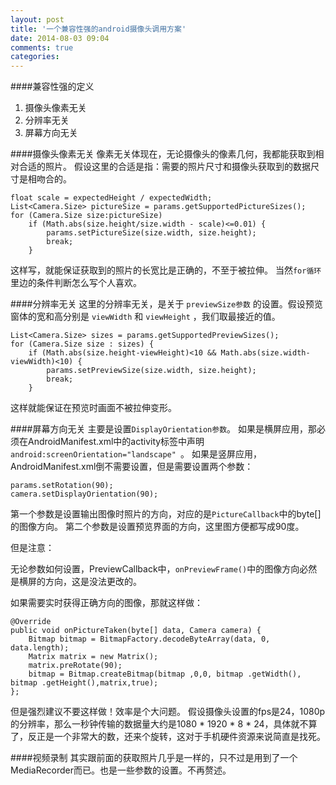 ```yaml
---
layout: post
title: '一个兼容性强的android摄像头调用方案'
date: 2014-08-03 09:04
comments: true
categories: 
---
```

####兼容性强的定义
1. 摄像头像素无关
2. 分辨率无关
3. 屏幕方向无关

<!--more-->


####摄像头像素无关
像素无关体现在，无论摄像头的像素几何，我都能获取到相对合适的照片。
假设这里的合适是指：需要的照片尺寸和摄像头获取到的数据尺寸是相吻合的。

```
float scale = expectedHeight / expectedWidth;
List<Camera.Size> pictureSize = params.getSupportedPictureSizes();
for (Camera.Size size:pictureSize)
	if (Math.abs(size.height/size.width - scale)<=0.01) {	
   		params.setPictureSize(size.width, size.height);   		
		break;	
	}
```

这样写，就能保证获取到的照片的长宽比是正确的，不至于被拉伸。
当然` for循环 `里边的条件判断怎么写个人喜欢。

####分辨率无关
这里的分辨率无关，是关于 ` previewSize参数 ` 的设置。假设预览窗体的宽和高分别是 ` viewWidth ` 和 ` viewHeight ` ，我们取最接近的值。

```
List<Camera.Size> sizes = params.getSupportedPreviewSizes();
for (Camera.Size size : sizes) {
	if (Math.abs(size.height-viewHeight)<10 && Math.abs(size.width-viewWidth)<10) {
		params.setPreviewSize(size.width, size.height);
		break;
	}

```

这样就能保证在预览时画面不被拉伸变形。

####屏幕方向无关
主要是设置`DisplayOrientation参数`。
如果是横屏应用，那必须在AndroidManifest.xml中的activity标签中声明` android:screenOrientation="landscape"  `。
如果是竖屏应用，AndroidManifest.xml倒不需要设置，但是需要设置两个参数：

```
params.setRotation(90);
camera.setDisplayOrientation(90);
```
第一个参数是设置输出图像时照片的方向，对应的是`PictureCallback`中的byte[]的图像方向。
第二个参数是设置预览界面的方向，这里图方便都写成90度。

但是注意：

无论参数如何设置，PreviewCallback中，`onPreviewFrame()`中的图像方向必然是横屏的方向，这是没法更改的。

如果需要实时获得正确方向的图像，那就这样做：

```
@Override
public void onPictureTaken(byte[] data, Camera camera) {
	Bitmap bitmap = BitmapFactory.decodeByteArray(data, 0, data.length);
	Matrix matrix = new Matrix();
	matrix.preRotate(90);
	bitmap = Bitmap.createBitmap(bitmap ,0,0, bitmap .getWidth(), bitmap .getHeight(),matrix,true);
};
```
但是强烈建议不要这样做！效率是个大问题。
假设摄像头设置的fps是24，1080p的分辨率，那么一秒钟传输的数据量大约是1080 * 1920 * 8 * 24，具体就不算了，反正是一个非常大的数，还来个旋转，这对于手机硬件资源来说简直是找死。


####视频录制
其实跟前面的获取照片几乎是一样的，只不过是用到了一个MediaRecorder而已。也是一些参数的设置。不再赘述。
